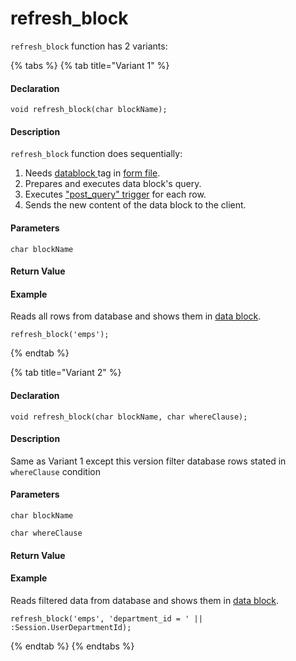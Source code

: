 # refresh\_block

`refresh_block` function has 2 variants:

{% tabs %}
{% tab title="Variant 1" %}
#### Declaration <a id="declaration"></a>

```text
void refresh_block(char blockName);
```

#### Description

`refresh_block` function does sequentially:

1. Needs [datablock ]()tag in [form file]().
2. Prepares and executes data block's query.
3. Executes ["post\_query" trigger]() for each row.
4. Sends the new content of the data block to the client.

#### Parameters <a id="parameters"></a>

`char blockName`

#### Return Value <a id="return-value"></a>

#### Example <a id="example"></a>

Reads all rows from database and shows them in [data block]().

```text
refresh_block('emps');
```
{% endtab %}

{% tab title="Variant 2" %}
#### Declaration

```text
void refresh_block(char blockName, char whereClause);
```

#### Description <a id="description-1"></a>

Same as Variant 1 except this version filter database rows stated in `whereClause` condition

#### Parameters <a id="parameters-1"></a>

`char blockName`

`char whereClause`

#### Return Value <a id="return-value-1"></a>

#### Example <a id="example-1"></a>

Reads filtered data from database and shows them in [data block]().

```text
refresh_block('emps', 'department_id = ' || :Session.UserDepartmentId);
```
{% endtab %}
{% endtabs %}

